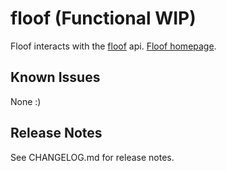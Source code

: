 # floof (Functional WIP)

Floof interacts with the [floof](https://github.com/runarsf/floof/) api. [Floof homepage](https://floof.runarsf.dev/).

## Known Issues

None :)

## Release Notes

See CHANGELOG.md for release notes.
